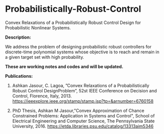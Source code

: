 # Probabilistically-Robust-Control
Convex Relaxations of a Probabilistically Robust Control Design for Probabilistic Nonlinear Systems.

**Description:**

We address the problem of designing probabilistic robust controllers for discrete-time polynomial systems whose objective is to reach and remain in a given target set with high probability.


**These are working notes and codes and will be updated.**

**Publications:**

1) Ashkan Jasour, C. Lagoa, ”Convex Relaxations of a Probabilistically Robust Control DesignProblem”, 52st IEEE Conference on Decision and Control, Florence, Italy, 2013.
https://ieeexplore.ieee.org/stamp/stamp.jsp?tp=&arnumber=6760158


2) PhD Thesis, Ashkan M Jasour,"Convex Approximation of Chance Constrained Problems: Application in Systems and Control", School of Electrical Engineering and Computer Science, The Pennsylvania State University, 2016.
https://etda.libraries.psu.edu/catalog/13313aim5346
